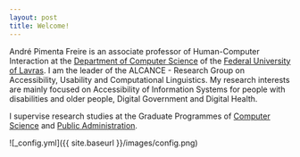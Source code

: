 ```yaml
---
layout: post
title: Welcome!
---
```


André Pimenta Freire is an associate professor of Human-Computer Interaction at the [Department of Computer Science](http://www.dcc.ufla.br) of the [Federal University of Lavras](http://www.ufla.br).  I am the leader of the ALCANCE - Research Group on Accessibility, Usability and Computational Linguistics. My research interests are mainly focused on Accessibility of Information Systems for people with disabilities and older people, Digital Government and Digital Health.


I supervise research studies at the Graduate Programmes of [Computer Science](https://prpg.ufla.br/_ppg/computacao/) and [Public Administration](https://sigaa.ufla.br/sigaa/public/programa/portal.jsf?lc=pt_BR&id=1844).

![_config.yml]({{ site.baseurl }}/images/config.png)
